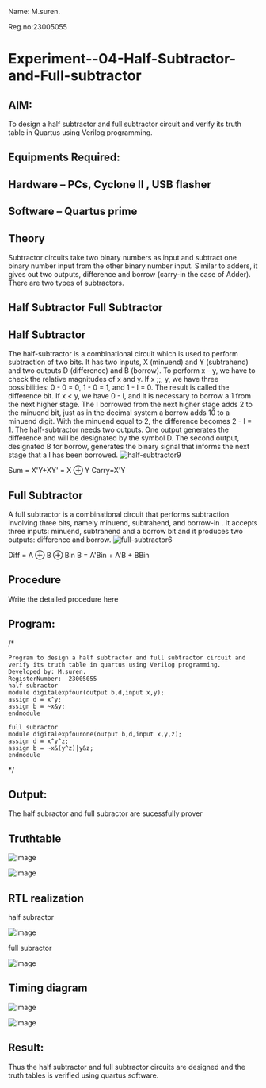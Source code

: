 Name: M.suren.

Reg.no:23005055


# Experiment--04-Half-Subtractor-and-Full-subtractor

## AIM:
To design a half subtractor and full subtractor circuit and verify its truth table in Quartus using Verilog programming.

## Equipments Required:
## Hardware – PCs, Cyclone II , USB flasher
## Software – Quartus prime
## Theory
Subtractor circuits take two binary numbers as input and subtract one binary number input from the other binary number input. Similar to adders, it gives out two outputs, difference and borrow (carry-in the case of Adder). There are two types of subtractors.

## Half Subtractor Full Subtractor
## Half Subtractor
The half-subtractor is a combinational circuit which is used to perform subtraction of two bits. It has two inputs, X (minuend) and Y (subtrahend) and two outputs D (difference) and B (borrow). To perform x - y, we have to check the relative magnitudes of x and y. If x ;;, y, we have three possibilities: 0 - 0 = 0, 1 - 0 = 1, and 1 - I = 0. The result is called the difference bit. If x < y, we have 0 - I, and it is necessary to borrow a 1 from the next higher stage. The I borrowed from the next higher stage adds 2 to the minuend bit, just as in the decimal system a borrow adds 10 to a minuend digit. With the minuend equal to 2, the difference becomes 2 - I = 1. The half-subtractor needs two outputs. One output generates the difference and will be designated by the symbol D. The second output, designated B for borrow, generates the binary signal that informs the next stage that a I has been borrowed.
![half-subtractor9](https://user-images.githubusercontent.com/36288975/166112538-58c3bc7c-ee5d-4e6a-ac8d-8e8328efe27a.png)


Sum = X'Y+XY' = X ⊕ Y
Carry=X'Y

## Full Subtractor
A full subtractor is a combinational circuit that performs subtraction involving three bits, namely minuend, subtrahend, and borrow-in . It accepts three inputs: minuend, subtrahend and a borrow bit and it produces two outputs: difference and borrow. 
![full-subtractor6](https://user-images.githubusercontent.com/36288975/166112541-24c68359-3de8-4674-ae22-8272ffc385ed.png)


Diff = A ⊕ B ⊕ Bin B = A'Bin + A'B + BBin

## Procedure



Write the detailed procedure here 


## Program:
/*
~~~
Program to design a half subtractor and full subtractor circuit and verify its truth table in quartus using Verilog programming.
Developed by: M.suren.
RegisterNumber:  23005055
half subractor
module digitalexpfour(output b,d,input x,y);
assign d = x^y;
assign b = ~x&y;
endmodule

full subractor
module digitalexpfourone(output b,d,input x,y,z);
assign d = x^y^z;
assign b = ~x&(y^z)|y&z;
endmodule
~~~
*/

## Output: 
The half subractor and full subractor are sucessfully prover

## Truthtable

![image](https://github.com/Msuren48106/Experiment--03-Half-Subtractor-and-Full-subtractor/assets/150503875/8f5d5d3d-cb1b-4548-90d3-9ed12aaab3cc)



![image](https://github.com/Msuren48106/Experiment--03-Half-Subtractor-and-Full-subtractor/assets/150503875/509e45c8-a6bf-43c1-ac35-af234688dd6f)



##  RTL realization

half subractor

![image](https://github.com/Msuren48106/Experiment--03-Half-Subtractor-and-Full-subtractor/assets/150503875/b4a73dfb-de85-464e-94c1-dd70b93cdd35)



full subractor

![image](https://github.com/Msuren48106/Experiment--03-Half-Subtractor-and-Full-subtractor/assets/150503875/0873ed84-48b3-481c-9b90-79c9e693b104)




## Timing diagram 

![image](https://github.com/Msuren48106/Experiment--03-Half-Subtractor-and-Full-subtractor/assets/150503875/376e5a3a-93cc-48fd-b75a-e21b9876f37a)


![image](https://github.com/Msuren48106/Experiment--03-Half-Subtractor-and-Full-subtractor/assets/150503875/2e8b674e-9a26-4fc4-a4c8-03ea66f0a366)



## Result:
Thus the half subtractor and full subtractor circuits are designed and the truth tables is verified using quartus software.
